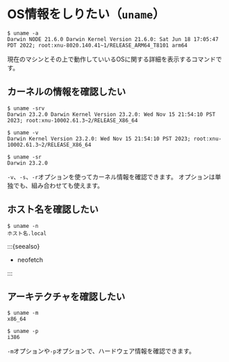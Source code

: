 # OS情報をしりたい（``uname``）

```console
$ uname -a
Darwin NODE 21.6.0 Darwin Kernel Version 21.6.0: Sat Jun 18 17:05:47 PDT 2022; root:xnu-8020.140.41~1/RELEASE_ARM64_T8101 arm64
```

現在のマシンとその上で動作していいるOSに関する詳細を表示するコマンドです。

## カーネルの情報を確認したい

```console
$ uname -srv
Darwin 23.2.0 Darwin Kernel Version 23.2.0: Wed Nov 15 21:54:10 PST 2023; root:xnu-10002.61.3~2/RELEASE_X86_64

$ uname -v
Darwin Kernel Version 23.2.0: Wed Nov 15 21:54:10 PST 2023; root:xnu-10002.61.3~2/RELEASE_X86_64

$ uname -sr
Darwin 23.2.0
```

``-v``、``-s``、``-r``オプションを使ってカーネル情報を確認できます。
オプションは単独でも、組み合わせても使えます。

## ホスト名を確認したい

```console
$ uname -n
ホスト名.local
```

:::{seealso}

- neofetch

:::

## アーキテクチャを確認したい

```console
$ uname -m
x86_64

$ uname -p
i386
```

``-m``オプションや``-p``オプションで、ハードウェア情報を確認できます。
